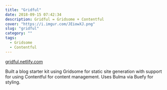 ```yaml
---
title: "Gridful"
date: 2018-09-15 07:42:34
description: Gridful = Gridsome + Contentful
cover: "https://i.imgur.com/JEiowXJ.png"
slug: "gridful"
category: ""
tags:
  - Gridsome
  - Contentful
---
```


[gridful.netlify.com](https://gridful.netlify.com)

Built a blog starter kit using Gridsome for static site generation with support for using Contentful for content management.
Uses Bulma via Buefy for styling.